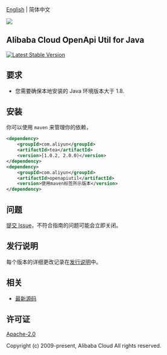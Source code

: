 [English](README.md) | 简体中文

![](https://aliyunsdk-pages.alicdn.com/icons/AlibabaCloud.svg)

## Alibaba Cloud OpenApi Util for Java
[![Latest Stable Version](https://img.shields.io/maven-central/v/com.aliyun/openapiutil.svg?label=Maven%20Central)](https://search.maven.org/search?q=g:%22com.aliyun%22%20AND%20a:%22openapiutil%22)


## 要求
- 您需要确保本地安装的 Java 环境版本大于 1.8.

## 安装

你可以使用 `maven` 来管理你的依赖，

```xml
<dependency>
    <groupId>com.aliyun</groupId>
    <artifactId>tea</artifactId>
    <version>[1.0.2, 2.0.0)</version>
</dependency>
<dependency>
    <groupId>com.aliyun</groupId>
    <artifactId>openapiutil</artifactId>
    <version>使用maven标签所示版本</version>
</dependency>
```

## 问题
[提交 Issue](https://github.com/aliyun/darabonba-openapi-util/issues/new)，不符合指南的问题可能会立即关闭。

## 发行说明
每个版本的详细更改记录在[发行说明](./ChangeLog.txt)中。

## 相关
* [最新源码](https://github.com/aliyun/darabonba-openapi-util/releases)

## 许可证
[Apache-2.0](http://www.apache.org/licenses/LICENSE-2.0)

Copyright (c) 2009-present, Alibaba Cloud All rights reserved.
